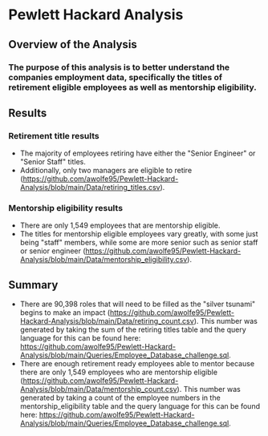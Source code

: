 # Pewlett Hackard Analysis

## Overview of the Analysis

### The purpose of this analysis is to better understand the companies employment data, specifically the titles of retirement eligible employees as well as mentorship eligibility.

## Results

### Retirement title results 
* The majority of employees retiring have either the "Senior Engineer" or "Senior Staff" titles. 
* Additionally, only two managers are eligible to retire (https://github.com/awolfe95/Pewlett-Hackard-Analysis/blob/main/Data/retiring_titles.csv). 

### Mentorship eligibility results
* There are only 1,549 employees that are mentorship eligible. 
* The titles for mentorship eligible employees vary greatly, with some just being "staff" members, while some are more senior such as senior staff or senior engineer (https://github.com/awolfe95/Pewlett-Hackard-Analysis/blob/main/Data/mentorship_eligibility.csv).

## Summary
* There are 90,398 roles that will need to be filled as the "silver tsunami" begins to make an impact (https://github.com/awolfe95/Pewlett-Hackard-Analysis/blob/main/Data/retiring_count.csv). This number was generated by taking the sum of the retiring titles table and the query language for this can be found here: https://github.com/awolfe95/Pewlett-Hackard-Analysis/blob/main/Queries/Employee_Database_challenge.sql.
* There are enough retirement ready employees able to mentor because there are only 1,549 employees who are mentorship eligible (https://github.com/awolfe95/Pewlett-Hackard-Analysis/blob/main/Data/mentorship_count.csv). This number was generated by taking a count of the employee numbers in the mentorship_eligibility table and the query language for this can be found here: https://github.com/awolfe95/Pewlett-Hackard-Analysis/blob/main/Queries/Employee_Database_challenge.sql.

